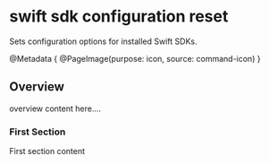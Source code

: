 # swift sdk configuration reset

Sets configuration options for installed Swift SDKs.

@Metadata {
    @PageImage(purpose: icon, source: command-icon)
}

## Overview

overview content here....

### First Section

First section content
